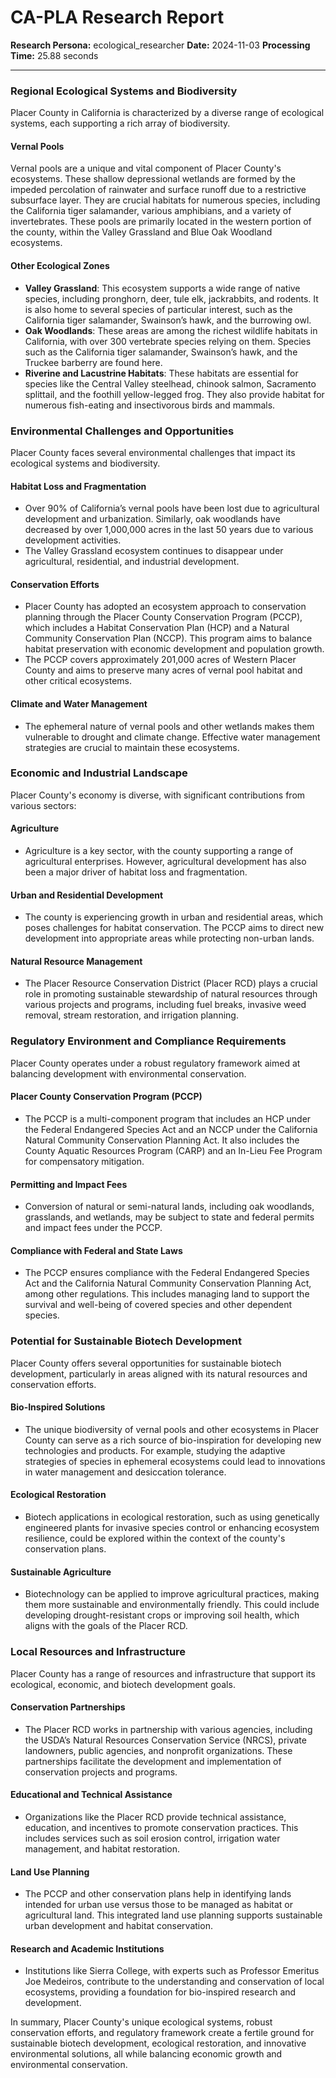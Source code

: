 # CA-PLA Research Report

**Research Persona:** ecological_researcher
**Date:** 2024-11-03
**Processing Time:** 25.88 seconds

---

### Regional Ecological Systems and Biodiversity

Placer County in California is characterized by a diverse range of ecological systems, each supporting a rich array of biodiversity.

#### Vernal Pools
Vernal pools are a unique and vital component of Placer County's ecosystems. These shallow depressional wetlands are formed by the impeded percolation of rainwater and surface runoff due to a restrictive subsurface layer. They are crucial habitats for numerous species, including the California tiger salamander, various amphibians, and a variety of invertebrates. These pools are primarily located in the western portion of the county, within the Valley Grassland and Blue Oak Woodland ecosystems.

#### Other Ecological Zones
- **Valley Grassland**: This ecosystem supports a wide range of native species, including pronghorn, deer, tule elk, jackrabbits, and rodents. It is also home to several species of particular interest, such as the California tiger salamander, Swainson’s hawk, and the burrowing owl.
- **Oak Woodlands**: These areas are among the richest wildlife habitats in California, with over 300 vertebrate species relying on them. Species such as the California tiger salamander, Swainson’s hawk, and the Truckee barberry are found here.
- **Riverine and Lacustrine Habitats**: These habitats are essential for species like the Central Valley steelhead, chinook salmon, Sacramento splittail, and the foothill yellow-legged frog. They also provide habitat for numerous fish-eating and insectivorous birds and mammals.

### Environmental Challenges and Opportunities

Placer County faces several environmental challenges that impact its ecological systems and biodiversity.

#### Habitat Loss and Fragmentation
- Over 90% of California’s vernal pools have been lost due to agricultural development and urbanization. Similarly, oak woodlands have decreased by over 1,000,000 acres in the last 50 years due to various development activities.
- The Valley Grassland ecosystem continues to disappear under agricultural, residential, and industrial development.

#### Conservation Efforts
- Placer County has adopted an ecosystem approach to conservation planning through the Placer County Conservation Program (PCCP), which includes a Habitat Conservation Plan (HCP) and a Natural Community Conservation Plan (NCCP). This program aims to balance habitat preservation with economic development and population growth.
- The PCCP covers approximately 201,000 acres of Western Placer County and aims to preserve many acres of vernal pool habitat and other critical ecosystems.

#### Climate and Water Management
- The ephemeral nature of vernal pools and other wetlands makes them vulnerable to drought and climate change. Effective water management strategies are crucial to maintain these ecosystems.

### Economic and Industrial Landscape

Placer County's economy is diverse, with significant contributions from various sectors:

#### Agriculture
- Agriculture is a key sector, with the county supporting a range of agricultural enterprises. However, agricultural development has also been a major driver of habitat loss and fragmentation.

#### Urban and Residential Development
- The county is experiencing growth in urban and residential areas, which poses challenges for habitat conservation. The PCCP aims to direct new development into appropriate areas while protecting non-urban lands.

#### Natural Resource Management
- The Placer Resource Conservation District (Placer RCD) plays a crucial role in promoting sustainable stewardship of natural resources through various projects and programs, including fuel breaks, invasive weed removal, stream restoration, and irrigation planning.

### Regulatory Environment and Compliance Requirements

Placer County operates under a robust regulatory framework aimed at balancing development with environmental conservation.

#### Placer County Conservation Program (PCCP)
- The PCCP is a multi-component program that includes an HCP under the Federal Endangered Species Act and an NCCP under the California Natural Community Conservation Planning Act. It also includes the County Aquatic Resources Program (CARP) and an In-Lieu Fee Program for compensatory mitigation.

#### Permitting and Impact Fees
- Conversion of natural or semi-natural lands, including oak woodlands, grasslands, and wetlands, may be subject to state and federal permits and impact fees under the PCCP.

#### Compliance with Federal and State Laws
- The PCCP ensures compliance with the Federal Endangered Species Act and the California Natural Community Conservation Planning Act, among other regulations. This includes managing land to support the survival and well-being of covered species and other dependent species.

### Potential for Sustainable Biotech Development

Placer County offers several opportunities for sustainable biotech development, particularly in areas aligned with its natural resources and conservation efforts.

#### Bio-Inspired Solutions
- The unique biodiversity of vernal pools and other ecosystems in Placer County can serve as a rich source of bio-inspiration for developing new technologies and products. For example, studying the adaptive strategies of species in ephemeral ecosystems could lead to innovations in water management and desiccation tolerance.

#### Ecological Restoration
- Biotech applications in ecological restoration, such as using genetically engineered plants for invasive species control or enhancing ecosystem resilience, could be explored within the context of the county's conservation plans.

#### Sustainable Agriculture
- Biotechnology can be applied to improve agricultural practices, making them more sustainable and environmentally friendly. This could include developing drought-resistant crops or improving soil health, which aligns with the goals of the Placer RCD.

### Local Resources and Infrastructure

Placer County has a range of resources and infrastructure that support its ecological, economic, and biotech development goals.

#### Conservation Partnerships
- The Placer RCD works in partnership with various agencies, including the USDA’s Natural Resources Conservation Service (NRCS), private landowners, public agencies, and nonprofit organizations. These partnerships facilitate the development and implementation of conservation projects and programs.

#### Educational and Technical Assistance
- Organizations like the Placer RCD provide technical assistance, education, and incentives to promote conservation practices. This includes services such as soil erosion control, irrigation water management, and habitat restoration.

#### Land Use Planning
- The PCCP and other conservation plans help in identifying lands intended for urban use versus those to be managed as habitat or agricultural land. This integrated land use planning supports sustainable urban development and habitat conservation.

#### Research and Academic Institutions
- Institutions like Sierra College, with experts such as Professor Emeritus Joe Medeiros, contribute to the understanding and conservation of local ecosystems, providing a foundation for bio-inspired research and development.

In summary, Placer County's unique ecological systems, robust conservation efforts, and regulatory framework create a fertile ground for sustainable biotech development, ecological restoration, and innovative environmental solutions, all while balancing economic growth and environmental conservation.